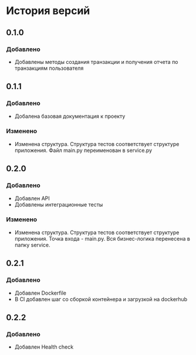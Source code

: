 # История версий

## 0.1.0
### Добавлено
- Добавлены методы создания транзакции и получения отчета по транзакциям пользователя

## 0.1.1
### Добавлено
- Добалена базовая документация к проекту
### Изменено
- Изменена структура. Структура тестов соответствует структуре приложения. Файл main.py переименован в service.py

## 0.2.0
### Добавлено
- Добавлен API
- Добавлены интеграционные тесты
### Изменено
- Изменена структура. Структура тестов соответствует структуре приложения. Точка входа - main.py. Вся бизнес-логика перенесена в папку service.

## 0.2.1
### Добавлено
- Добавлен Dockerfile
- В CI добавлен шаг со сборкой контейнера и загрузкой на dockerhub

## 0.2.2
### Добавлено
- Добавлен Health check
